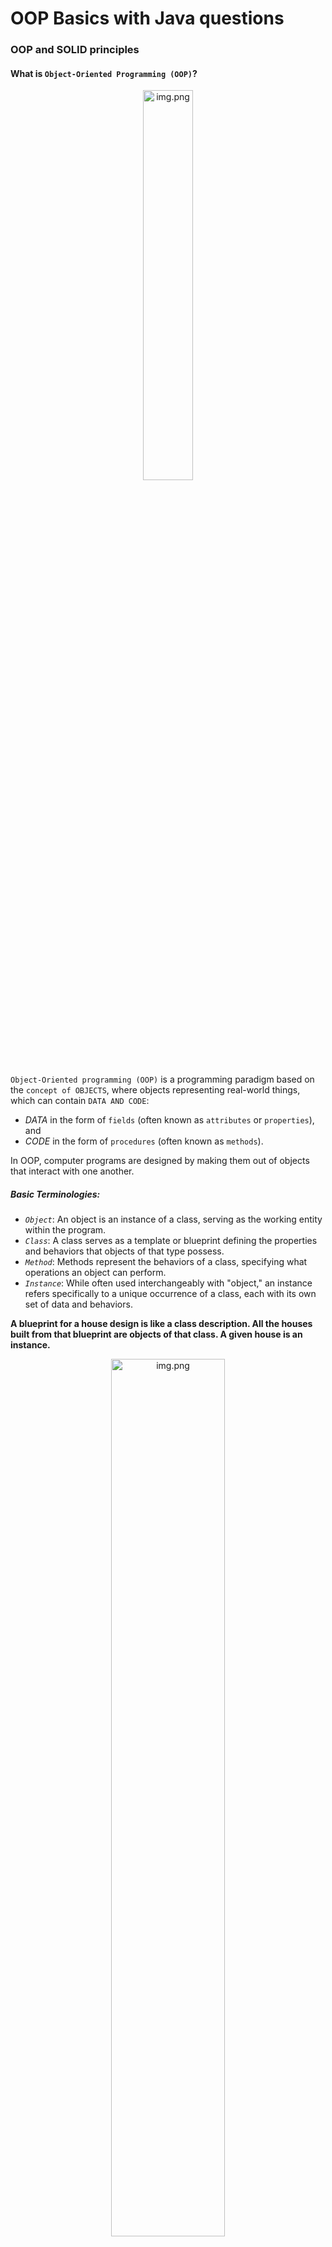# OOP Basics with Java questions

### OOP and SOLID principles

#### What is `Object-Oriented Programming (OOP)`?

<div style="text-align:center;">
<img src="/docs/oop/img_42.png" data-origin="img_42.png" alt="img.png" style="width:40%;">
</div>

`Object-Oriented programming (OOP)` is a programming paradigm based on the `concept of OBJECTS`, where objects
representing real-world things, which can contain `DATA AND CODE`:

- *DATA* in the form of `fields` (often known as `attributes` or `properties`), and
- *CODE* in the form of `procedures` (often known as `methods`).

In OOP, computer programs are designed by making them out of objects that interact with one
another.

##### Basic Terminologies:

- *`Object`*:
  An object is an instance of a class, serving as the working entity within the program.
- *`Class`*:
  A class serves as a template or blueprint defining the properties and behaviors that objects of that type possess.
- *`Method`*:
  Methods represent the behaviors of a class, specifying what operations an object can perform.
- *`Instance`*:
  While often used interchangeably with "object," an instance refers specifically to a unique occurrence of a class,
  each with its own set of data and behaviors.

**A blueprint for a house design is like a class description.
All the houses built from that blueprint are objects of that
class.
A given house is an instance.**

<div style="text-align:center;">
<img src="/docs/oop/img_41.png" data-origin="img_41.png" alt="img.png" style="width:60%;">
</div>

#### What is `Is-a` vs. `Has-a` relationship between classes? `Inheritance` vs. `Composition` (`Aggregation`)?

1. **`Is-a` Relationship (Inheritance):**
    - In an "is-a" relationship, one class is considered to be a specialized version of another class.
    - This relationship is typically `implemented through inheritance`, where a `subclass (or child class)` inherits
      attributes and behaviors from a `superclass (or parent class)`.
    - The subclass "is-a" type of the superclass, meaning it `shares common characteristics and behavior`s but may also
      have its own unique features.
    - For example, if you have a superclass called `Animal`, you might have subclasses like `Dog`, `Cat`, and `Bird`,
      which all inherit traits and behaviors from the `Animal` class but may have their own specific attributes and
      methods.

2. **`Has-a` Relationship (Composition):**
    - In a "has-a" relationship, `one class contains an instance of another class as a member or attribute`.
    - This relationship is typically `implemented through composition`, where one class contains an object of another
      class as one of its instance variables.
    - The containing class "has-a" relationship with the contained class, meaning it has access to its functionality
      through its instance.
    - For example, a `Car` class might have a "has-a" relationship with an `Engine` class, where each `Car` contains
      an `Engine` object to power it.

<div style="text-align:center;">
<img src="/docs/oop/img_48.png" data-origin="img_48.png" alt="img.png" style="width:60%;">
</div>

In summary, "is-a" relationships are about inheritance and specialization, while "has-a" relationships are about
composition and containing objects as part of another object's structure.
Both concepts are fundamental in object-oriented design and help in creating modular, reusable, and maintainable code.

<div style="text-align:center;">
<img src="/docs/oop/img_43.png" data-origin="img_43.png" alt="img.png" style="width:50%;">
</div>

<div style="text-align: center;">

**Is-a / Inheritance:**  
Person - Student / Lecturer

**Has-a / Composition:**  
Course - Student / Lecturer

</div>

Show more info: https://www.baeldung.com/cs/inheritance-aggregation

#### What is `ENCAPSULATION`?

In software systems, `encapsulation` refers to the `bundling of data with the mechanisms or methods that operate on the
data`. It may also refer to the `limiting of direct access to some of that data`, such as an object's components.
Essentially, encapsulation prevents external code from being concerned with the internal workings of an object.

1. **Wrapping / Bundling data and methods into a single unit like a Class**
2. **Limiting direct access** by using access modifiers to prevent unintended modification and maintain integrity
3. **Data hiding** by using access modifiers and methods
4. It helps to **achieve loose coupling**, promotes abstraction, helps modularity and maintainability
5. **Easier to unit test the code**, easier to reuse

**For example, Phone number of your friend's friend. Ask your friend for the number and not taking his phone.**

![img_47.png](img_47.png)

#### What is `ABSTRACTION`?

Abstraction is a process of `hiding the implementation details from the user`, `only the functionality will be provided`
to the user. In other words, **the user will have the information on what the object does instead of how it does it**.

1. Isolating the impact of change
2. Helps to model real-world entities
3. Creating class hierarchy
4. **Hiding implementation details**
5. **Defining interfaces and abstract classes**

**For example, a coffee machine. It does a lot of stuff and makes quirky noises under the hood. But all you have to do
is put in coffee and press a button.**

![img_45.png](img_45.png)

#### What is `POLYMORPHISM`?

In Object-Oriented Programming, polymorphism (from the Greek meaning `“having multiple forms”`) is the characteristic of
being able to assign a different meaning or usage to something in different contexts — specifically, to allow an entity
such as a function, or an object to have more than one form.

There are 2 types of polymorphism implementations:

1. **Static Polymorphism: resolved at compile-time / Method Overloading**
2. **Dynamic Polymorphism: resolved at run-time / Method Overriding**

**For example, if anybody says CUT: The Surgeon, The Hairdresser / The Actor, they do three different things**

![img_46.png](img_46.png)

#### What is `INHERITANCE`?

Inheritance can be defined as the process `where one class acquires the properties (methods and fields) of another`.
(OR)
In object-oriented programming, `inheritance is when an object or class is based on another object` (prototypal
inheritance) or class (class-based inheritance), using the same implementation (inheriting from an object or class)
specifying implementation to maintain the same behavior
The idea of inheritance `implements the "is-a" relationship`.

1. **It helps to eliminate redundant code / DRY / promotes reusability**
2. Less development and maintenance since reused
3. **Parent-Child relationship: "IS-A"**
4. **Inheritance facilitates polymorphism**

**For example, mammal IS-A animal, dog IS-A mammal hence dog IS-A animal as well and so on.**

![img_44.png](img_44.png)

#### What is `S for SINGLE RESPONSIBILITY` (SRP)?

A class should only have one responsibility. Furthermore, it should only have one reason to change.

1. **Better organization and maintainability**
2. **Reduce coupling**, less dependent
3. **Easier to test and debug**
4. **Promotes Separation of Concerns**
5. **More scalable and flexible**

```java
public class Book {
    private String name;
    private String author;
    private String text;

    //constructor, getters and setters
    // methods that directly relate to the book properties
    public String replaceWordInText(String word, String replacementWord) {
        return text.replaceAll(word, replacementWord);
    }

    public boolean isWordInText(String word) {
        return text.contains(word);
    }
}

// TODO: THIS IS VIOLATION
public class BadBook {
    //...
    void printTextToConsole() {
        // our code for formatting and printing the text
    }
}

// TODO: THIS IS GOOD
public class BookPrinter {
    // methods for outputting text
    void printTextToConsole(String text) {
        //our code for formatting and printing the text
    }

    void printTextToAnotherMedium(String text) {
        // code for writing to any other location..
    }
}
```

#### What is `O for OPEN / CLOSED` (OCP)?

Classes should be `open for extension but closed for modification`. In doing so, we stop ourselves from modifying
existing code and causing potential new bugs in an otherwise happy application.

```java
public class Guitar {
    private String make;
    private String model;
    private int volume;
    //Constructors, getters & setters
}

public class SuperCoolGuitarWithFlames extends Guitar {
    private String flameColor;
    //constructor, getters + setters
}
```

1. **Open for Extension:** Clear extension points or `interfaces` that can be implemented by new code
2. **Closed for Modification:** Modifying existing code can introduce unexpected side effects and break existing
   functionality.

#### What is `L for LISKOV'S SUBSTITUTION` (LSP)?

If `class S is a subtype of class C`, we `should be able to replace class C with subtype S without disrupting` the
behavior of our program.

1. **Enhanced flexibility and extensibility:** promotes code reuse and simplifies the process of extending
   functionality.
2. **Simplified testing and maintenance:** testing can be done at a higher level without needing to consider the
   specific
   subclass implementations.
3. **Facilitates polymorphism:** This means that methods can operate on objects of different subclasses through their
   common
   superclass interface, leading to more modular and reusable code.
4. **Improved code readability and understandability:** LSP encourages a clear and logical class hierarchy where
   subclasses are cohesive and adhere to the same contracts as their superclasses. This leads to code that is easier to
   read, understand, and reason about.

```java
public interface Car {
    void turnOnEngine();

    void accelerate();
}

public class MotorCar implements Car {
    private Engine engine;

    //Constructors, getters + setters
    public void turnOnEngine() {
        //turn on the engine!
        engine.on();
    }

    public void accelerate() {
        //move forward!
        engine.powerOn(1000);
    }
}

public class ElectricCar implements Car {
    public void turnOnEngine() {
        // TODO: THIS IS A VIOLATION OF LISKOV!
        throw new AssertionError("I don't have an engine!");
    }

    public void accelerate() {
        //this acceleration is crazy!
    }
}
```

#### What is `I for INTERFACE SEGREGATION`?

Larger interfaces should be split into smaller ones. By doing so, we can ensure that implementing classes only need to
be concerned about the methods that are of interest to them.

```java
public interface BearKeeper {
    void washTheBear();

    void feedTheBear();

    void petTheBear();
}

public interface BearCleaner {
    void washTheBear();
}

public interface BearFeeder {
    void feedTheBear();
}

public interface BearPetter {
    void petTheBear();
}

public class BearCarer implements BearCleaner, BearFeeder {
    public void washTheBear() {
        //I think we missed a spot...
    }

    public void feedTheBear() {
        //Tuna Tuesdays...
    }
}

public class CrazyPerson implements BearPetter {
    public void petTheBear() {
        //Good luck with that!
    }
}
```

#### What is `D for DEPENDECY INVERSION` (DIP)?

The principle of dependency inversion refers to the **decoupling** of software modules.
**This way, instead of high-level modules depending on low-level modules, both will depend on abstractions.**

```java
// By declaring the StandardKeyboard and Monitor with the new keyword, we’ve tightly coupled these three classes together.
public class Windows98Machine {

    private final StandardKeyboard keyboard;
    private final Monitor monitor;

    public Windows98Machine() {
        monitor = new Monitor();
        keyboard = new StandardKeyboard();
    }
}

// Decouple it using Keyboard Interface, then use Dependency Injection to add Keyboard to WindowsMachine
// They coupled through abstraction and easier to unit test!
public interface Keyboard {
}

public class StandardKeyboard implements Keyboard {
}

public class Windows98Machine {

    private final Keyboard keyboard;
    private final Monitor monitor;

    public Windows98Machine(Keyboard keyboard, Monitor monitor) {
        this.keyboard = keyboard;
        this.monitor = monitor;
    }
}
```

For more: https://www.baeldung.com/solid-principles

### Java ecosystem

#### What is the `JVM`?

A `Java Virtual Machine (JVM)` is a virtual machine that enables a computer to run Java programs as well as programs
written in other languages that are also compiled to Java bytecode.

Java Virtual Machines serve `two primary purposes`:

1. First is to provide a means for a `Java program to run in any environment`.
2. Second is to maintain and optimize program memory, `garbage collection`.

#### What does `Java compilation` mean?

It converts `source code` into an intermediate file known as a `bytecode` file. The fact that every type of OS uses a
different bytecode file allows for platform independence. A `Java compiler converts` the entire source code into a
`machine-code` file or other intermediate code, which is then executed.

![img_2.png](img_2.png)

```java
Java Source

Code(.java)->

Java Compiler(javac)->

Java Bytecode(.class)->
Java Virtual

Machine(JVM)->Execution
```

#### What is `Java bytecode`?

`Bytecode` in Java is a set of instructions for the `Java Virtual Machine (JVM)`. Bytecode is a platform-independent
code. Bytecode is a code that lies between low-level language and high-level language. After the Java code is compiled,
the bytecode gets generated, which can be executed on any machine using JVM.

![img_4.png](img_4.png)

#### What is the difference between the `JRE and the JDK`?

![img_3.png](img_3.png)

`Java Development Kit (JDK)` is for development purpose whereas `Java Runtime Environment (JRE)` is for running the java
programs. JDK and JRE both contains JVM so that we can run our java program.

- `JDK` is for development purpose whereas JRE is for running the java programs.
- `JDK and JRE` both contains JVM so that we can run our java program.
- `JVM` is the heart of java programming language and provides platform independence.

#### What is the `Iterable` interface?

<div style="display: flex; justify-content: space-between;">
    <img src="/docs/oop/img_6.png" data-origin="img_6.png" alt="img_6.png" style="width:100%; height:60%;">
    <img src="/docs/oop/img_7.png" data-origin="img_7.png" alt="img_7.png" >
</div>

The `Iterable` interface is a core interface in Java that is part of the `Java Collections Framework`. It is designed to
represent a sequence of elements and `provides the ability to iterate over those elements`. The `Iterable` interface is
implemented by classes that want to support iteration, enabling them `to be used in enhanced for loops` and other
operations that require iteration.

<div style="text-align:center;">
<img src="/docs/oop/img_9.png" data-origin="img_9.png" alt="img.png" style="width:60%;">
</div>

#### What is the `Collection` interface?

The `Collection` interface is a fundamental interface in the `Java Collections Framework` that represents a group of
objects, known as elements. It provides a set of methods to manipulate and operate on collections of elements. The
`Collection` interface extends the `Iterable` interface, allowing collections `to be iterated over using enhanced for
loops` and other iteration mechanisms.

#### What is the `Map` interface?

The `Map` interface is a fundamental interface in the `Java Collections Framework` that represents a mapping between
`KEYS and VALUES`. It provides methods to manipulate and retrieve values based on their associated keys. Unlike the
`Collection` interface, which deals with individual elements, the `'Map' interface works with key-value pairs`, and
`does not support iteration` on its elements directly using iterators!

#### Compare `sets`, `lists`, and `queues` in Java.

- `Sets`:\
  `Set` in Java is an interface declared in java.util package. It extends the `Collection` interface that allows
  creating an `unordered collection` or list, where `duplicate values are not allowed`. As the name implies, a set in
  Java is used to create a mathematical set.

- `List`:\
  Java `List` is an `ordered collection`. Java `List` is an interface that extends `Collection` interface. Java List
  provides control over the position where you can insert an element. You can `access elements by their index` and also
  search elements in the list.

- `Queue`:\
  Java `Queue` represents `an ordered list` of elements. Java Queue follows `FIFO` order to insert and remove its
  elements. FIFO stands for `First In First Out`. Java Queue supports all methods of `Collection` interface.
  Most frequently used Queue implementations are LinkedList, ArrayBlockingQueue and PriorityQueue.

<div style="text-align:center;">
<img src="/docs/oop/img_11.png" data-origin="img_11.png" alt="img.png" style="width:50%;">
</div>

#### Compare `ArrayList` and `LinkedList` in Java.

- `ArrayList`:
    - `Underlying Data Structure`:
      Uses a `dynamic array` to store elements. It allows `fast random access` but may require resizing when the
      array is full.
    - `Access Time`:
      Provides `fast random access` and retrieval of elements using an `index`. Access time is O(1).
    - `Insertion/Deletion Time`:
      `Slower for inserting or deleting` elements in the middle, as `it may require shifting elements`. Time
      complexity is O(n) for such operations.
    - `Memory Overhead`:
      Generally has less memory overhead compared to LinkedList.
    - `Use Cases`:
      Suitable when `random access and retrieval are frequent`, and the collection size doesn't change
      frequently.

- `LinkedList`:
    - `Underlying Data Structure`:
      Uses a `doubly-linked list` to store elements. Each element points to the next and previous elements in
      the list.
    - `Access Time`:
      Accessing elements by `index is slower` compared to ArrayList. Time complexity is O(n) for accessing
      elements by index.
    - `Insertion/Deletion Time`:
      `Faster for inserting or deleting elements` in the middle, as it only requires updating the links. Time
      complexity is O(1) for such operations.
    - `Memory Overhead`:
      Generally has more memory overhead due to the additional storage needed for links.
    - `Use Cases`:
      Suitable when `frequent insertions or deletions are required`, and random access is less critical.
      Useful for implementing queues and certain algorithms.

<div style="text-align:center;">
<img src="/docs/oop/img_1.png" data-origin="img_1.png" alt="img.png" style="width:50%;">
</div>

#### Are `sets` sorted in Java?

- `HashSet`: NOT ORDERED\
  This implementation `does not maintain any specific order for its elements`. The order in which elements are
  stored and retrieved may vary and is not predictable. It provides constant-time performance for adding, removing, and
  checking for the presence of elements.

- `TreeSet`: ORDERED\
  This implementation `maintains the elements in sorted order` according to their natural ordering (if the elements
  implement the 'Comparable' interface) or a specified comparator. The elements are stored in a `binary search tree
  data structure`, allowing efficient access and operations with a logarithmic time complexity.

- `LinkedHashSet`: ORDERED\
  This implementation `maintains the elements in the order` in which they were added. It combines the functionality
  of a hash table and a linked list, `ensuring predictable iteration order`. LinkedHashSet provides constant-time
  performance for adding, removing, and checking for element existence, similar to HashSet

### Language features

#### What `Control Statements` are available in Java?

- `Decision-Making statements (Conditional statements)`: if statements, if-else statement, switch statement
- `Looping statements`: do while loop, while loop, for loop, enhanced for-each loop
- `Control transfer statements`: break statement, continue statement, return statement

![img_12.png](img_12.png)

#### Compare the `different looping constructs` in Java.

- `For Loop`:\
  ![img_13.png](img_13.png)\
  Best used when you `know the exact number of iterations in advance` or need to iterate over a range of values.
  Allows you to initialize a loop control variable, set the termination condition, and specify how the variable is
  updated
  after each iteration.
  Typically used when the number of iterations is known beforehand.

- `While Loop`:\
  ![img_14.png](img_14.png)\
  Best used when the exact number of iterations is not known beforehand and `depends on a condition`.
  The loop continues as long as the `specified condition is true`.
  Suitable for cases where the loop may not execute at all if the condition is false from the start.

- `Do-While Loop`:\
  ![img_15.png](img_15.png)\
  Similar to the while loop but guarantees the execution of the loop body at least once, even if the condition is
  false from the beginning. Suitable when you `need to execute a block of code at least once before checking the
  loop condition`.

- `Enhanced For Loop` (For-Each):\
  ![img_16.png](img_16.png)\
  Designed for iterating over elements in arrays and collections (objects that implement the `Iterable interface`).
  Simplifies the syntax and is easier to read for iterating over the elements of an array or collection without
  dealing with an explicit loop counter.

#### Compare the `different conditional constructs` in Java.

- `If / if-else / if-else if else`:\
  ![img_19.png](img_19.png)\
  Best used when you need to execute one block of code if a condition is true and another block of code if the condition
  is false. Provides a simple way to handle two mutually exclusive cases.

- `Switch-case`:\
  ![img_18.png](img_18.png)\
  Best used when you have multiple distinct cases based on the value of an expression.
  Simplifies the syntax when dealing with multiple if-else if conditions.
  Suitable for handling discrete values or enumerations.

- `Ternary Operator`:\
  ![img_17.png](img_17.png)\
  Best used for simple, short expressions where you need to choose between two values based on a condition.
  Provides a concise way to assign one of two values to a variable based on a condition.

#### What is a `while` loop?

A `while loop` is a `control flow statement` in Java that allows you to repeatedly execute a block of code `as long as
a specified condition is true`. The loop continues to execute as long as the condition remains true, and it terminates
when the condition becomes false.

![img_14.png](img_14.png)

#### How do you `manually break out of a loop`?

To manually break out of a loop in Java, you can use the `break statement`. The break statement allows you to exit the
loop prematurely, even if the loop's condition is still true. It is commonly used within loops to stop the iteration
based on a specific condition.

```java
public class BreakLoopExample {
    public static void main(String[] args) {
        // Using break to exit a loop based on a condition
        for (int i = 1; i <= 10; i++) {
            System.out.println("Iteration: " + i);
            if (i == 5) {
                System.out.println("Breaking out of the loop at iteration 5");
                break; // This statement will exit the loop
            }
        }
        System.out.println("Loop has ended.");
    }
}
```

#### What does the `var keyword` mean?

The `var` reserved type name (not a Java keyword) was introduced in Java 10. Type inference is used in var keyword in
which `it detects automatically the datatype of a variable based on the surrounding context`. The below examples explain
where var is used and also where you can’t use it.

- `Local Variables Only`: It can only be used for local variables (variables declared within a method, constructor, or
  block).
- `No Impact on Runtime`: The use of var has no impact on the runtime behavior of the code; it's a compile-time feature.
- `Readability`: While it can improve conciseness in certain situations, excessive use of var without clear context or
  meaningful variable names might reduce code readability.

```java
class Demo1 {
    public static void main(String[] args) {
        // int
        var x = 100;
        // double
        var y = 1.90;
        // char
        var z = 'a';
        // string
        var p = "tanu";
        // boolean
        var q = false;
        // type inference is used in var keyword in which it
        // automatically detects the datatype of a variable
        System.out.println(x); // 100
        System.out.println(y); // 1.9
        System.out.println(z); // a
        System.out.println(p); // tanu
        System.out.println(q); // false
    }
}
```

#### What are _`lambda expressions`_? How are they used in Java development?

`Lambda expressions` are a feature introduced in Java 8 as part of the `Java Language Specification (JLS)`. They provide
a
concise way to represent `anonymous functions`, also known as functional interfaces. `Lambda expressions` allow you to
treat functionality as a method argument or code as data, enabling functional-style programming in Java.

![img_20.png](img_20.png)

```java
// A Java program to demonstrate simple lambda expressions

import java.util.ArrayList;

class Test {
    public static void main(String args[]) {
        // Creating an ArrayList with elements
        // {1, 2, 3, 4}
        ArrayList<Integer> arrL = new ArrayList<Integer>();
        arrL.add(1);
        arrL.add(2);
        arrL.add(3);
        arrL.add(4);
        // Using lambda expression to print all elements
        // of arrL
        arrL.forEach(n -> System.out.println(n));
        // Using lambda expression to print even elements
        // of arrL
        arrL.forEach(n -> {
            if (n % 2 == 0)
                System.out.println(n);
        });
    }
}
```

### Type system

#### What are `Primitive Types` in Java? Give some examples.

- `Primitive Data Type`:\
  In Java, the primitive data types are the predefined data types of Java. They specify the size
  and type of any standard values. They’re `stored directly on the stack`. Java has `8 primitive data types`
  namely:
    - `1. byte`, `2. short`, `3. int`, `4. long`, `5. float`, `6. double`, `7. char` and `8. boolean`.
    - When you declare a primitive type variable, `the variable directly holds the actual value`.
    - For example, if you declare an int variable and assign it the value 5, `the memory allocated for that variable
      directly contains the value 5`.

![img_21.png](img_21.png)

#### What is the `difference between primitive types and reference types`?

The key distinction is that `references hold memory addresses` pointing to the actual data, while `primitive types
directly store their values` in the allocated memory.

- **Primitive Types**:
    - `Primitive types store their values directly in memory`. When you declare a variable of a primitive
      type, `the actual value is stored in that variable`. For example, `int x = 10;` assigns the value 10 directly to
      the
      variable x.
    - ```java
  int myNumber = 42;
    ```
    - Here, myNumber is a primitive type variable, and it directly holds the value 42 in the memory location where the
      variable is allocated.

- **Reference Types**:
    - `Reference types` (**Class, Array, String, Annotation, Interface, Enumeration**), on the other hand, store
      references (memory addresses) to objects rather than the actual object itself. When you declare a variable of a
      reference type, the variable contains the memory address where the object is stored. Objects are created on the
      heap, and the reference points to the object's location.
      For example,
      `String str = new String("Hello");` stores the reference to the String object on the heap, and str contains the
      memory address of that object.
    - ```java
  String myString = new String("Hello");
    ```
    - In this example, myString is a reference type variable. It doesn't directly contain the characters "Hello." Instead, 
      it holds a reference (memory address) pointing to the memory location where the actual string object "Hello" is stored.

![img_49.png](img_49.png)

For more: https://www.javatpoint.com/reference-data-types-in-java

#### What is a `Class` in Java?

In Java, a `class is a blueprint or a template that defines the structure and behavior of objects`. It serves as a
model for creating instances of objects with specific attributes (data members) and behaviors (methods). A class
encapsulates data and methods that operate on that data, allowing objects to be created based on its definition.

![img_22.png](img_22.png)

#### What is `an Object` in Java?

In Java, an object is `an instance` of a class—a concrete realization of the blueprint or template defined by that
class. `Objects are the core building blocks of object-oriented programming`, allowing you to represent and manipulate
data in a structured way. Each object has its own set of data members (also called `fields`) and associated `methods`
(functions) that define its behavior.

![img_23.png](img_23.png)

#### What is a `Constructor`?

In Java, `a constructor is a special method with the same name as the class that is used to create and initialize
objects of that class`. It is called when an object is created using the `new keyword` and is responsible for setting
initial values to the object's data members (fields). Constructors play a crucial role in the process of creating
objects and preparing them for use.

![img_24.png](img_24.png)

#### What is an `enum` in Java?

In Java, an `enum (short for enumeration)` is a special data type used to define a `fixed set of constant values`.
`It is a list of named constants`, and each constant represents a specific, pre-defined value. Enum types provide a
way to represent a set of related named `constants` as a single, named data type. To create an enum, use the `enum
keyword` (instead of class or interface), and separate the constants with a comma. Note that they should be in uppercase
letters:

![img_25.png](img_25.png)

#### Explain the difference between a `Class and an Enum`.

- `Purpose`:
    - `Class`: A class is a `blueprint or template that defines the structure and behavior of objects`. It can have data
      members (fields) to represent object attributes and methods to define object behavior.
    - `Enum`: An enum, short for enumeration, is a special data type `used to define a fixed set of named constants`. It
      represents a set of related constant values as a single data type.

- `Contents`:
    - `Class`: A class can contain `data members, methods, constructors`, and other members like static blocks or nested
      classes. It is versatile and can be used to represent various objects and behaviors.
    - `Enum`: An enum contains a `list of named constants`. Each constant is an instance of the enum type and is
      `implicitly a public, static, and final field`. Enums can also have fields, methods, and constructors just like
      regular classes.

- `Instantiation`:
    - `Class`: Objects of a class are `created using the new keyword` followed by a constructor call. A class can have
      multiple instances, each representing a unique object.
    - `Enum`: Enum constants are predefined and fixed. You cannot create new instances of an enum at runtime. The set of
      enum constants is known and defined at compile-time.

- `Use Cases`:
    - `Class`: Classes are used to `model real-world entities, implement complex data structures, encapsulate behavior`,
      and support object-oriented principles like inheritance and polymorphism.
    - `Enum`: `Enums are used to represent a fixed set of related constants`, such as days of the week, months, card
      suits, and other types where a predefined, limited set of values is appropriate.

- `Memory Representation`:
    - `Class`: Each instance of a class consumes memory to store its data members and methods.
      `Classes can have multiple instances` with different data.
    - `Enum`: Enum constants are stored as static fields and only once in memory. Each constant represents a unique
      instance of the enum type.

#### Explain the difference between a `Class and a Record`.

`Records` are `immutable` data classes that require only the `type and name of fields`. The `equals`, `hashCode`, and
`toString`methods, as well as the `private, final fields and public constructor, are generated by the Java compiler`.
We also receive `public getters methods`, whose names match the name of our field, for free.

<div style="display: flex;">
    <img src="/docs/oop/img_26.png" data-origin="img_26.png" alt="img_26.png" style="width:50%; height:50%;">
    <img src="/docs/oop/img_27.png" data-origin="img_27.png" alt="img_27.png" style="width:50%; height:50%;">
</div>

- `Records` provide a more concise and less error-prone way to create simple data classes that mainly serve as `data
  containers`. When you need a class to store and access data `without complex behavior` and with built-in immutability,
  using a record can significantly reduce boilerplate code and improve code readability. However, when additional
  behaviors beyond data storage are required, classes are still the more appropriate choice.

#### What are `Interfaces`? Why should we use them?

In Java, an `interface` is a reference type that defines a contract or a `set of abstract methods and constants` that a
class `must implement`. It serves as a `blueprint` for classes, specifying what methods a class should have without
providing the implementation details. As one of Java's core concepts, `abstraction, polymorphism, and multiple
inheritance are supported through this technology`. Interfaces are used in Java to achieve abstraction.

![img_28.png](img_28.png)

#### What is `INHERITANCE`?

`Inheritance` is a fundamental concept in object-oriented programming (`OOP`) that allows a class (called the `subclass`
or derived class) to inherit the properties and behaviors of another class (called the `superclass` or base class). The
`subclass inherits the fields and methods of the superclass`, which means it can reuse the code and functionality
defined in the superclass without having to rewrite it.

![img_29.png](img_29.png)

#### Is `multiple inheritance` allowed in Java?

`No, Java does not support` multiple inheritance of classes. Multiple inheritance is a feature in object-oriented
programming that allows a class to inherit from more than one superclass. However, Java only supports single
inheritance, which means a class can have only one direct superclass.

The decision to disallow multiple inheritance in Java was made to avoid the "diamond problem," which is a conflict that
can arise when a class inherits from two or more classes that have a common superclass. This can lead to ambiguity in
method resolution, and it complicates the language and type system.

`To address the need for multiple inheritance of behavior, Java introduced the concept of interfaces.` An interface is a
reference type that can have abstract methods and constants. A `class can implement multiple interfaces`, effectively
`providing a form of multiple inheritance` through interfaces.

#### What is a `static` class member?

In Java, a `static` class member is a member (field or method) that `belongs to the class itself rather than to
individual instances (objects) of the class`. It is shared by all instances of the class and can be accessed directly
using the class name, without the need to create an object of the class. The static keyword is used to declare static
class members.

![img_30.png](img_30.png)

#### Can a static method use non-static members?

`No, a static method cannot directly access non-static (instance) members of a class`. Static methods are class-level
methods that do not operate on any specific instance of the class, and they can only access other static members
(static fields and static methods) within the class.

The reason for this limitation is that static methods are not associated with any particular instance of the class.
They exist at the class level, and their execution is not dependent on the state of individual objects.
Therefore, they do not have access to instance-specific data, as that data is tied to a specific object.

If a static method needs to operate on instance-specific data, it must be provided with the instance (object) as a
parameter. By passing an instance to the static method, it can access and work with the instance-specific data through
that parameter.

#### What does the `final` keyword mean in Java?

The `final keyword` is useful for ensuring `immutability`, providing security in certain contexts, and preventing
unintended changes to critical variables, methods, or classes in your Java code. It also allows the Java compiler and
runtime to perform optimizations and enforce certain constraints, making the code more robust and reliable.

![img_31.png](img_31.png)

#### What does the `abstract` keyword mean in Java?

In Java, the `abstract keyword` is used to indicate that a class or a method is abstract, which means `it cannot be
instantiated or must be implemented in subclasses`, respectively. The abstract keyword is a modifier that provides a
way to create abstract classes and define abstract methods within those classes.

#### What is _`overloading`_ in Java?

In Java, method overloading is a feature that allows a class to `have multiple methods with the same name`
but `different parameter lists`. It provides a way to define multiple methods within the same class that perform
similar actions but with different inputs or data types. Method overloading allows the same method name to be reused
with varying parameters, providing a more intuitive and flexible API for users of the class.

```java
public void Square(int number) {
    int square = number * number;
    System.out.printIn(“Method with Integer Argument Called:“+square);
}

public void Square(double number) {
    double square = number * number;
    System.out.printIn(“Method with double Argument Called:“+square);
}

public void Square(long number) {
    long square = number * number;
    System.out.printIn(“Method with long Argument Called:“+square);
}
```

#### What is _`@Overriding`_ in Java?

In Java, `method overriding is a feature that allows a subclass to provide a specific implementation for a method that
is already defined in its superclass`. When a subclass overrides a method, it replaces the original implementation
inherited from the superclass with its own implementation. Method overriding allows a subclass to provide a
specialized behavior while `still maintaining the same method signature as the superclass`.

```java
interface MyInterface {
    void myMethod();
}

class MyClass implements MyInterface {
    @Override
    public void myMethod() {
        // Implementation of the method
    }
}
```

#### What is the difference between `overloading and overriding`?

- `method overloading allows a class to define multiple methods with the same name but different parameter
  lists`
- `method overriding occurs when a subclass provides a specific implementation for a method that is already
  defined in its superclass`.

Overloading is not dependent on inheritance and is used for providing different versions of
methods within a class, whereas overriding is dependent on inheritance and is used to specialize methods in subclasses
while maintaining a common interface with the superclass.

#### What is `null`?

In Java, `null` is a special literal that represents the absence of a value or the lack of an object reference. It is a
`keyword` that serves as a placeholder to indicate that a variable or reference does not point to any object in memory.
When a variable is assigned the value null, it means that the variable does not currently reference any object on the
heap.

#### Compare the `access modifiers` in Java.

- `Private`: The access level of a private modifier is `only within the class`. It cannot be accessed from outside the
  class.

- `Default (Package-Private)`: The access level of a default modifier is `only within the package`. It cannot be
  accessed from outside the package. If you do not specify any access level, it will be the default.

- `Protected`: The access level of a protected modifier is `within the package and outside the package through child
  class`. If you do not make the child class, it cannot be accessed from outside the package.

- `Public`: The access level of a `public modifier is everywhere`. It can be accessed from within the class, outside the
  class, within the package and outside the package.

#### What is the `default access modifier` in a class?

In Java, if `no access modifier` is explicitly specified for a class, field, method, or constructor, it is considered to
have `"default access" or "package-private" access`. The default access modifier restricts the visibility of the class
or member to within the same package (i.e., all classes within the same package can access the member).

#### What is the purpose of the `equals()` method?

The `equals() `method in Java is used to `compare the content or value of two objects` to determine whether they are
"equal" or "equivalent." The purpose of the equals() method is to provide a way for developers to define what it means
for two objects of a class to be considered equal. By default, the equals() method in Java compares object references,
not the actual content of the objects. It checks whether `two references point to the same memory location` (i.e.,
whether they are the same instance of the class). However, in many cases, we want to compare objects based on their
content rather than their reference.

#### What is the difference between `==` and `equals()`?

We can use `== operators` for `reference comparison (address comparison)` and `.equals() method`
for `content comparison`. In simple words, == checks if both objects point to the same memory location whereas
.equals() evaluates to the comparison of values in the objects.

- `== Operator`:
  The `== operator` is used for `reference comparison`. It checks whether two object references point to the same memory
  location, i.e., whether they are referring to the same instance of an object.
  When applied to objects, == compares their memory addresses, not their content. It simply checks if the two references
  refer to the exact same object in memory.

- `.equals() Method`:
  The `equals() method` is used for `content comparison`. It allows you to define custom logic to compare the content or
  attributes of two objects to determine if they are considered equal based on the class's definition of equality.
  By default, the equals() method is inherited from the Object class and performs the same reference comparison as
  the == operator, but it can be overridden in subclasses to provide custom content-based comparison.

```java
public class Test {
    public static void main(String[] args) {
        String s1 = "HELLO";
        String s2 = "HELLO";
        String s3 = new String("HELLO");

        System.out.println(s1 == s2); // true because of in 'String pool' one 'HELLO' exists.
        System.out.println(s1 == s3); // false
        System.out.println(s1.equals(s2)); // true
        System.out.println(s1.equals(s3)); // true
    }
}
```

#### What is the difference between `long` and `Long`?

- `long (primitive data type)`:
  long is a `primitive data type` in Java, and it is used to store 64-bit integer values.
  It is a built-in data type and is part of the eight primitive data types supported by Java. The long data type is used
  to represent whole numbers that can range from -9,223,372,036,854,775,808 to 9,223,372,036,854,775,807 (inclusive).
  It is typically used when you need to work with large integer values that cannot be represented by the smaller integer
  data types like int or short.

- `Long (wrapper class for long)`:
  Long is a `wrapper class` in Java that corresponds to the long primitive data type. It is part of the Java API and is
  used to represent long values as objects.
  Wrapper classes are used when you need to treat primitive data types as objects, for example, when working with
  collections or using certain Java APIs that require objects rather than primitives.
  `Long provides utility methods and constants that are not available in the primitive long data type`.

![img_32.png](img_32.png)

#### Which can store bigger numbers, `long` or `Long`?

Both long and Long can store the `same range of numbers`, which is -9,223,372,036,854,775,808 to
9,223,372,036,854,775,807 (inclusive) in Java. The key difference between them is their data type category,
but `long` can't store null. Attempting to assign null to a long variable will result in a compilation error.

#### What kind of packages do you know under `java.util.*` ? Bring at least 3 examples.

`Package java.util.*` contains:

- `Collections Framework`: ArrayList, LinkedList, HashMap (...)
- `Date and Time`: Date, Calendar, LocalDate (...)
- `Miscellaneous Utilities`: Scanner, Random, UUID (...)

### EXCEPTIONS

#### What is an exception?

An exception is an event, which occurs during the execution of a program, that disrupts the normal flow of the program's
instructions.

#### What kind of exceptions are there?

- **CHECKED EXCEPTIONS**: Checked exceptions are called **compile-time exceptions** because these exceptions are checked
  at compile-time by the compiler.
- **UNCHECKED EXCEPTIONS**: The unchecked exceptions are just opposite to the checked exceptions. The compiler will not
  check these exceptions at compile time. In simple words, if a program throws an unchecked exception, and even if we
  didn’t handle or declare it, the program would not give a compilation error.


1. **Checked exceptions**: *CHECKED EXCEPTIONS*
    - These are exceptional conditions that a well-written application **should anticipate and recover from**.
2. **Errors**: *UNCHECKED EXCEPTIONS*
    - These are exceptional conditions that are external to the application, and that **the application usually cannot
      anticipate or recover from**.
3. **Runtime exceptions**: *UNCHECKED EXCEPTIONS*
    - These are exceptional conditions that are internal to the application, and that **the application usually cannot
      anticipate or recover from**.

![img_50.png](img_50.png)

The first step in constructing an exception handler is to enclose the code that might throw an exception within a try
block. In general, a try block looks like the following:

```java
try{
// The segment in the example labeled code contains one or more legal lines of code that could throw an exception.
        }catch(Exception exception){
        // Each catch block is an exception handler that handles the type of exception indicated by its argument. 
        }catch(
Exception exception){
        // The catch block contains code that is executed if and when the exception handler is invoked.
        }finally{
        // The finally block always executes when the try block exits.
        // This ensures that the finally block is executed even if an unexpected exception occurs.
        }
```

### Architecture

<div style="text-align:center;">
<img src="/docs/oop/img_33.png" data-origin="img_33.png" alt="img.png" style="width:60%;">
</div>

#### Explain the `Single Responsibility Principle` (`SRP`).

"A class should have only one reason to change, meaning that a class should have only `one primary responsibility`."
In simpler terms, it suggests that `a class should be responsible for doing one thing and doing it well`. When a class
has multiple responsibilities, it becomes tightly coupled to different aspects of the system, making it more complex,
difficult to maintain, and harder to understand.

#### Explain the `Open/Closed Principle` (`OCP`).

"Classes should be `open for extension`, `closed for modification`."
In other words, you should not have to rewrite an existing class for implementing new features.

#### Explain the `Liskov Substitution Principle` (`LSP`).

"Subtypes (derived classes) `must be substitutable` for their base types (superclasses) without affecting the
correctness of the program."

#### Explain the `Interface Segregation Principle` (`ISP`).

"A class should `not be forced to implement` interfaces it doesn't use. Large interfaces should be `divided` into small
ones."

#### Explain the `Dependency Inversion Principle` (`DIP`).

"High-level modules should not depend on low-level modules. Both should `depend on abstractions`. Abstractions should
not depend on details. Details should depend on abstractions. Components should depend on abstractions,
not on concretions."

#### What is *`composition over inheritance`*?

**`“Favor object composition over class inheritance”`** is a `design principle` in object-oriented programming that
suggests favoring `composition` (`HAS-A relationship`) instead of `inheritance` (`IS-A relationship`) to achieve code
reuse and create more flexible and maintainable software systems.

1. **The composition provides greater flexibility and maintainability compared to inheritance.**
   Combining objects can easily create new ones with the desired functionality.
   Thus, we can modify the data and operations of objects by changing their composition rather than changing the
   underlying class structure
2. **Inheritance can lead to tightly coupled code, where changes in the parent class can have unintended consequences
   for its descendants.**
   It also makes it more difficult to reuse code, as the relationship between classes can be complex
   and challenging to understand

#### What is a `model class`?

The main purpose of a `model class` is to `encapsulate the data and behavior` related to a specific entity, object, or
data structure within the application. It contains attributes (data members) that represent the state of the entity
and methods (member functions) that define its behavior or operations.

#### What is a `service class`?

In software development, a `service class` is a type of class that `encapsulates specific functionality or
business logic`that is not directly related to representing entities (like model classes) or handling user interface
interactions (like controller classes). Service classes are commonly used to implement the business logic of an
application and provide services or operations that can be used by other parts of the application.

#### What do we mean by the `Gang of Four (GoF) Design Patterns`? Can you name some of these patterns?

The `Gang of Four` (GoF) Design Patterns refer to a set of 23 software design patterns described in the book "Design
Patterns: Elements of Reusable Object-Oriented Software." The book, often referred to as the "Gang of Four" book, was
written by Erich Gamma, Richard Helm, Ralph Johnson, and John Vlissides, who are collectively known as the "Gang of
Four" (GoF). The book was published in 1994 and has since become a seminal work in the field of software design and
architecture.

`e.g.:` Factory method, Abstract Factory, Singleton, Adapter.

#### What are the `risks` associated with `using the GoF` design patterns?

`Over-Engineering`
Increased Complexity
Learning Curve
Tight Coupling
Performance Overhead
Maintenance Challenges
Lack of Contextual Fit
`Over-Abstraction`

#### What do we mean by `YAGNI`?

<div style="text-align:center;">
<img src="/docs/oop/img_34.png" data-origin="img_34.png" alt="img.png" style="width:50%;">
</div>

YAGNI stands for `You Aren't Gonna Need It.` It is a software development principle that emphasizes avoiding
unnecessary or speculative functionality during the design and implementation of a system.

#### What do we mean by `SLAP`?

SLAP stands for `Single Level of Abstraction Principle.` It is a software design principle that advocates maintaining
a consistent level of abstraction within a method or function. The principle emphasizes that a method should either
contain high-level logic or low-level implementation details, but not a mix of both.

#### What do we mean by `KISS`?

KISS stands for `Keep It Simple, Stupid.` It is a principle in software design and development that advocates for
simplicity and straightforwardness in the design and implementation of code, systems, and solutions.

#### What is the `Repository Pattern`?

The Repository Pattern is a design pattern commonly used in software development to `separate the logic that retrieves
data from various data sources from the rest of the application's business logic`. It provides an abstraction layer
between the data access code and the business logic, making it easier to maintain and test the application.

#### What is a `CRUD interface`?

A CRUD interface is an `interface or API (Application Programming Interface)` that provides basic operations to `manage
data in a system`. The term "CRUD" stands for `Create, Read, Update, and Delete`, representing the four fundamental
operations that can be performed on data.

![img_36.png](img_36.png)
![img_35.png](img_35.png)

## Unit testing

#### Why is `unit testing` a good practice?

Unit testing is a good practice in software development for several compelling reasons. It is a fundamental aspect of
the software development process and plays a crucial role in `ensuring the quality and maintainability of the codebase`.
Writing and executing unit tests for each Java code component can `save developers a great deal of time by identifying
errors and bugs upfront`. Moreover, these same tests act as comprehensive
documentation `clarifying the expected behavior`
of any given code unit!

#### What is `JUnit`?

JUnit is a widely used `open-source testing framework` for Java. It is specifically designed for unit testing Java
applications and provides a set of tools and annotations to create and run tests for Java code. JUnit makes it easier
for developers to write, organize, and execute unit tests, ensuring that the individual units (methods, classes, or
modules) of their code work correctly in isolation.

#### What is a `parameterized test?`

A parameterized test is a type of test in software development where the same test method is `executed multiple times
with different sets of input parameters`. It allows developers to test different scenarios using a single test method,
making it a powerful and efficient testing technique.

#### What options do you have in JUnit to create `parameterized tests`?

Annotate test class with `@RunWith(Parameterized.class)` or the test with `@ParameterizedTest`
Create a public static method annotated with `@Parameters` that returns a Collection of Objects (as Array) as test data
set, or `@MethodSource`.
Create a public constructor that takes in what is equivalent to one "row" of test data.
Create an instance variable for each "column" of test data.
Create your test case(s) using the instance variables as the source of the test data.

#### What is _`mocking`_?

`Mocking` is a technique used in software testing to create objects that `simulate the behavior of real objects`,
allowing developers to `test parts of the code in isolation`. The primary purpose of mocking is
to `replace dependencies`,
such as external services, databases, or complex components, with simplified versions, known as "mock objects" or
"mocks".

#### What is the difference between _`mocking`_, _`stubbing`_ and _`faking`_?

Mocking, stubbing, and faking are all techniques used in software testing to replace real dependencies with simplified
or controlled versions for testing purposes. While they serve similar purposes, there are subtle differences in their
implementation and use cases. `Fakes` are objects that have working implementations. On the other hand, `mocks` are
objects that have predefined behavior. Lastly, `stubs` are objects that return predefined values. When choosing a test
double, we should use the simplest test double to get the job done.

### Databases

#### What are `relational databases`? What are their advantages and disadvantages?

In a relational database, data is stored in tables, where each row represents a single record, and each column
represents a specific attribute of the data. Relationships between data in different tables are established through
keys, `such as primary keys and foreign keys`, to maintain data integrity and consistency. The main `benefits` of using
relational databases are that they can be `easily queried`, allow for the use of stored procedures to manipulate data,
and provide a consistent database design. They also have limitations when it comes to high volume transactions or large
amounts of data storage, the `issue of speed can arise`.

<div style="text-align:center;">
<img src="/docs/oop/img_37.png" data-origin="img_37.png" alt="img.png" style="width:40%;">
</div>

#### How do you associate entities to each other in a `relational database model`?

In a relational database, data is stored in tables, where each row represents a single record, and each column
represents a specific attribute of the data. Relationships between data in different tables are established through
keys, such as `primary keys` and `foreign keys`, to maintain data integrity and consistency.

- `One-to-One (1:1) Relationship`:\
  In a one-to-one relationship, each row in one table is associated with exactly one row in another table, and vice
  versa. This relationship is established using a primary key and a foreign key. The primary key of one table becomes
  the foreign key in the other table, linking the two tables together. One-to-one relationships are less common than
  other types of relationships but can be useful when there is a need to separate data into two related tables for
  specific reasons.

- `One-to-Many (1:N) Relationship`:\
  In a one-to-many relationship, each row in one table can be associated with multiple rows in another table, but each
  row in the second table is associated with only one row in the first table. This relationship is established using a
  primary key in the "one" table and a foreign key in the "many" table. The foreign key in the "many" table references
  the primary key in the "one" table, creating the association between the two tables. One-to-many relationships are
  common and are used to represent hierarchical or parent-child relationships between entities.

- `Many-to-Many (N:N) Relationship`:\
  In a many-to-many relationship, each row in one table can be associated with multiple rows in another table, and vice
  versa. This relationship is implemented using an intermediate or junction table. The junction table contains foreign
  keys that reference the primary keys of the two related tables. Many-to-many relationships are often used to
  represent complex associations between entities that require multiple connections.

<div style="text-align:center;">
<img src="/docs/oop/img_38.png" data-origin="img_38.png" alt="img.png" style="width:40%;">
</div>

#### What are `tables` in a relational database?

In a relational database, a `table is a fundamental data structure` used to store and organize data in a tabular format.
It is a collection of related data entries, where `each row represents a single record`, and `each column represents a
specific attribute or field` of that record. Tables are the building blocks of a relational database and play a vital
role in defining the data schema and maintaining data integrity.

<div style="text-align:center;">
<img src="/docs/oop/img_37.png" data-origin="img_37.png" alt="img.png" style="width:40%;">
</div>

#### What is a _`primary key`_?

Tables often have one or more columns designated as a primary key, which `uniquely identifies each row` in the table.
The `primary key ensures the uniqueness` and integrity of the data.

#### What is a _`foreign key`_?

Tables can also have foreign keys that `establish relationships between different tables` in the database. `Foreign keys
reference the primary key of another table`, creating associations between related data.

#### What does the `SQL abbreviation stand for`?

Structured Query Language

#### What are some of the `SQL database providers` that you’ve heard of?

- MySQL
- PostgreSQL
- SQLite
- Oracle Database

#### What are `SQL data types`? Are there any differences in data types between different SQL databases?

- `Numeric Data Types`: Used for storing numeric values.
  INT (Integer): Whole numbers (e.g., -1, 0, 100).
  DECIMAL or NUMERIC: Fixed-point numbers with a specified precision and scale (e.g., 3.14).
  FLOAT or DOUBLE: Floating-point numbers with approximate precision (e.g., 3.14159).

- `String Data Types`: Used for storing strings and text.
  TEXT: Holds a string with a maximum length of 65,535 bytes.
  CHAR: Fixed-length character strings (e.g., 'hello').
  VARCHAR: Variable-length character strings (e.g., 'world').

- `Date and Time Data Types`: Used for storing date and time values.
  DATE: Stores a date (e.g., '2023-07-12').
  TIME: Stores a time of day (e.g., '14:30:00').
  DATETIME or TIMESTAMP: Stores both date and time (e.g., '2023-07-12 14:30:00').

- `Boolean Data Type`: Used for storing true/false or binary data.
  BOOLEAN or BOOL: Stores true or false values.

- `Binary Data Types`: Used for storing binary data, such as images or files.
  BLOB (Binary Large Object): Stores large binary data.
  BYTEA: Binary data type used in PostgreSQL.

- `Enumerated Data Types`: Used to represent a finite set of predefined values.
  ENUM: Stores one of a predefined set of strings.

- `JSON Data Type`: Used to store JSON (JavaScript Object Notation) data.
  JSON: Stores JSON data in its native format.
  XML Data Type: Used to store XML data.

- `XML`: Stores XML data in its native format.

<div style="text-align:center;">
<img src="/docs/oop/img_40.png" data-origin="img_40.png" alt="img.png" style="width:50%;">
</div>

#### What are _`constraints`_ in SQL?

SQL constraints are used to `specify rules` for the data in a table. `Constraints are used to limit the type of data`
that can go into a table. This ensures the accuracy and reliability of the data in the table. If there is any violation
between the constraint and the data action, the action is aborted.

- PRIMARY KEY (PK) Constraint
- UNIQUE Constraint
- FOREIGN KEY (FK) Constraint
- NOT NULL Constraint
- DEFAULT Constraint

#### How can we program different SQL databases in Java?

To interact with different SQL databases in Java, you can use the `Java Database Connectivity (JDBC) API`. JDBC is a
standard Java API that provides a set of classes and interfaces to `connect to and interact` with various relational
databases. It allows you to `execute SQL queries, update data, and manage database transactions` from your Java
application.

#### Which SQL statement is used to `create tables`? Describe the syntax briefly.

```sql
CREATE TABLE table_name
(
    column1 datatype
        constraint,
    column2 datatype
        constraint,
);
```

#### Which SQL statement can be used to `insert values`? Describe the syntax briefly.

```sql
INSERT INTO table_name (column1, column2, column3, ...columnN)
VALUES (value1, value2, value3, ...valueN);
```

Here, column1, column2, column3,...columnN
are the names of the columns in the table into which you want to insert the data.

#### Which SQL statement can be used to `update values`? Describe the syntax briefly.

If we want to update a particular value, we use the `WHERE clause` along with the `UPDATE clause`. If you do not use the
WHERE clause, all the rows will be affected. Moreover, we can use the UPDATE statement to update single or several
columns depending on our needs.

```sql
UPDATE table_name
SET col1=val1,
    col2=val2…
```

#### Which SQL statement can be used to `delete` rows?. Describe the syntax briefly.

Typical syntax of the `DELETE query` in SQL Server looks as follows:

```sql
DELETE
FROM table_name
WHERE condition;
```

Parameters: <table_name>: a table name you want to delete rows from.

#### Which SQL statement can be used to `create queries`?. Describe the syntax briefly.

The SQL statement used to create queries to retrieve data from a database is the `SELECT statement`. It allows you to
fetch data from one or more tables based on specified criteria.

#### How can you `join tables` together in SQL? When should you do it?

The join is done by the `JOIN operator`. In the `FROM` clause, the name of the first table ( product ) is followed by
a `JOIN keyword` then by the name of the second table ( category ). This is then followed by the `keyword ON` and by the
condition for joining the rows from the different tables





